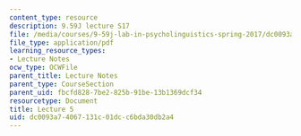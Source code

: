 ```yaml
---
content_type: resource
description: 9.59J lecture S17
file: /media/courses/9-59j-lab-in-psycholinguistics-spring-2017/dc0093a74067131c01dcc6bda30db2a4_MIT9_59jS17_lec5.pdf
file_type: application/pdf
learning_resource_types:
- Lecture Notes
ocw_type: OCWFile
parent_title: Lecture Notes
parent_type: CourseSection
parent_uid: fbcfd828-7be2-825b-91be-13b1369dcf34
resourcetype: Document
title: Lecture 5
uid: dc0093a7-4067-131c-01dc-c6bda30db2a4
---
```


